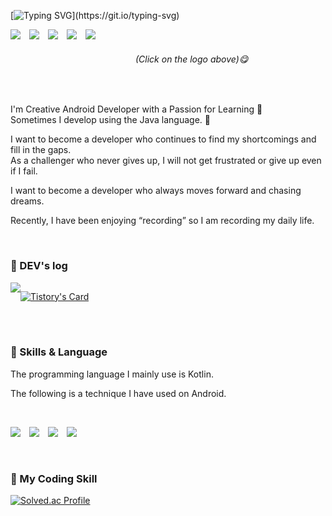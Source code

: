 <!-- ![venom](https://capsule-render.vercel.app/api?type=venom&height=200&text=Developer%20chasing%20a%20dream&fontSize=50&color=0:8871e5,100:b678c4&stroke=b678c4) -->
<!-- ![venom](https://capsule-render.vercel.app/api?type=venom&height=200&text=Welcome%20lh99j's%20GitHub&fontSize=50&color=0:8871e5,100:b678c4&stroke=b678c4) -->

[![Typing SVG](https://readme-typing-svg.demolab.com?font=Permanent+Marker&size=50&pause=1000&color=CBAACB&random=false&width=700&height=120&lines=Welcome+lh99j's+World!)](https://git.io/typing-svg)

<div>
<a href="https://catnip-opinion-e71.notion.site/lh99j-d7bed36f9d774e6e84cb5021f14ea6d1?pvs=4" style="margin-right:10px;"><img src="https://img.shields.io/badge/Notion-000000?style=flat-square&logo=Notion&logoColor=white"/></a>
<a href="https://www.instagram.com/lh_99j" style="margin-right:10px;"><img src="https://img.shields.io/badge/Instagram-E4405F?style=flat-square&logo=Instagram&logoColor=white&link=https://www.instagram.com/lh_99j"/></a> 
<a href="https://lh99j.github.io" style="margin-right:10px;"><img src="https://img.shields.io/badge/GitHub Pages-222222?style=flat&logo=GitHub Pages&logoColor=white"/><a/>
<a href="https://lh99j.github.io/myblog/" style="margin-right:10px;"><img src="https://img.shields.io/badge/GitHub Blog-222222?style=flat&logo=GitHub&logoColor=white"/><a/>
<a href="https://anjji.tistory.com" style="margin-right:10px;"><img src="https://img.shields.io/badge/Tistory-000000?style=flat&logo=Tistory&logoColor=white"> 
</a>

<h6 style="padding-left:200px">(Click on the logo above)😋</h6>

</div>

<br>
<p>



I'm Creative Android Developer with a Passion for Learning 🤗  
Sometimes I develop using the Java language. 🤭

I want to become a developer who continues to find my shortcomings and fill in the gaps.   
As a challenger who never gives up, I will not get frustrated or give up even if I fail.  

I want to become a developer who always moves forward and chasing dreams.

Recently, I have been enjoying “recording” so I am recording my daily life.

</p>

<br>

### 📒 DEV's log
<div style="display:flex; flex-direction:row;">
    <a href="https://anjji.tistory.com">
        <img src="https://img.shields.io/badge/Tistory-000000?style=for-the-badge&logo=Tistory&logoColor=white"> 
    </a>


<!-- 티스토리 openApi 종료로 더 이상 Tistory-card를 사용할 수 없다............. -->
[![Tistory's Card](https://github-readme-tistory-card.vercel.app/api?name=anjji&theme=default)](https://anjji.tistory.com)

</div><br>

<br>

 ### 🌟 Skills & Language
<p>
    
The programming language I mainly use is Kotlin.

The following is a technique I have used on Android.

<!--
- MVVM
- Paging
- Retrofit2
- Kakao API
- rxKotlin
- Coroutine
- Data Binding

-->

</p>

<br>

<p>
<img src="https://img.shields.io/badge/JAVA-007396?style=for-the-badge&logo=Java&logoColor=white" style="margin-right:10px;"> 
<img src="https://img.shields.io/badge/Kotlin-7F52FF?style=for-the-badge&logo=Kotlin&logoColor=white" style="margin-right:10px;">
<img src="https://img.shields.io/badge/Android-3DDC84?style=for-the-badge&logo=Android&logoColor=white" style="margin-right:10px;"> 
<img src="https://img.shields.io/badge/GitHub-181717?style=for-the-badge&logo=GitHub&logoColor=white" style="margin-right:10px;"> 
</p>   

<br>

 ### 🏅 My Coding Skill

[![Solved.ac Profile](http://mazassumnida.wtf/api/v2/generate_badge?boj=rmfos5813)](https://solved.ac/profile/rmfos5813/)

<br>

<!--
 ### 🌟My Farm
 
![](./profile-3d-contrib/profile-night-rainbow.svg)
</p>
-->
